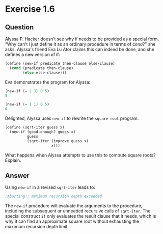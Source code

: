 # Exercise 1.6

## Question

Alyssa P. Hacker doesn't see why if needs to be provided as a special form.
"Why can't I just define it as an ordinary procedure in terms of cond?" she
asks. Alyssa's friend Eva Lu Ator claims this can indeed be done, and she
defines a new version of if:

```scheme
(define (new-if predicate then-clause else-clause)
  (cond (predicate then-clause)
        (else else-clause)))
```

Eva demonstrates the program for Alyssa:

```scheme
(new-if (= 2 3) 0 5)
5

(new-if (= 1 1) 0 5)
0
```

Delighted, Alyssa uses `new-if` to rewrite the `square-root` program:

```scheme
(define (sqrt-iter guess x)
  (new-if (good-enough? guess x)
          guess
          (sqrt-iter (improve guess x)
                     x)))
```

What happens when Alyssa attempts to use this to compute square roots? Explain.

## Answer

Using `new-if` in a revised `sqrt-iter` leads to:

```scheme
;Aborting!: maximum recursion depth exceeded
```

The `new-if` procedure will evaluate the arguments to the procedure, including
the subsequent or unneeded recursive calls of `sqrt-iter`. The special
construct `if` only evaluates the result clause that it needs, which is why it
can find an approximate square root without exhausting the maximum recursion
depth limit.
